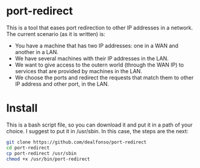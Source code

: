 # port-redirect
This is a tool that eases port redirection to other IP addresses in a network. The current scenario (as it is written) is:
* You have a machine that has two IP addresses: one in a WAN and another in a LAN.
* We have several machines with their IP addresses in the LAN.
* We want to give access to the outern world (through the WAN IP) to services that are provided by machines in the LAN.
* We choose the ports and redirect the requests that match them to other IP address and other port, in the LAN.

# Install
This is a bash script file, so you can download it and put it in a path of your choice. I suggest to put it in /usr/sbin. In this case, the steps are the next:
```bash
git clone https://github.com/dealfonso/port-redirect
cd port-redirect
cp port-redirect /usr/sbin
chmod +x /usr/bin/port-redirect
```
